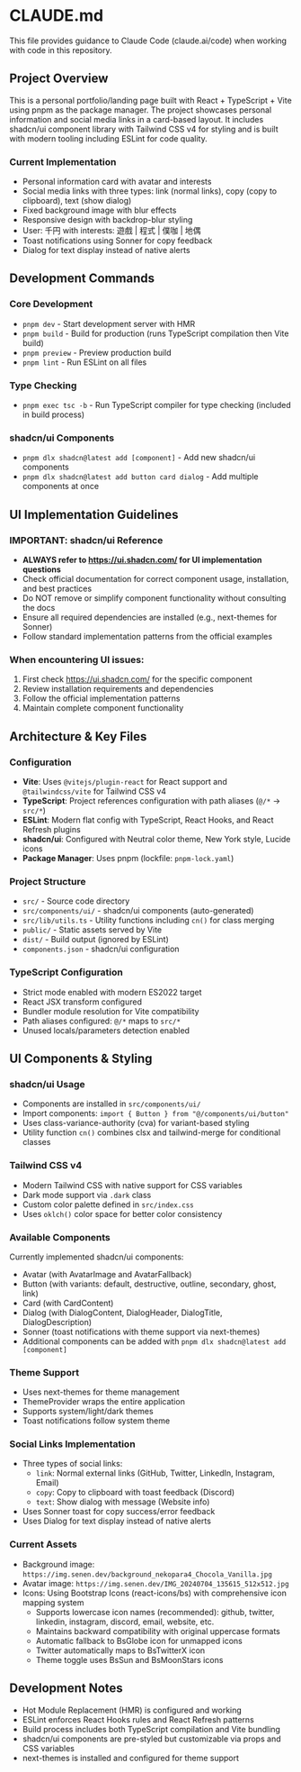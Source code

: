 # CLAUDE.md

This file provides guidance to Claude Code (claude.ai/code) when working with code in this repository.

## Project Overview
This is a personal portfolio/landing page built with React + TypeScript + Vite using pnpm as the package manager. The project showcases personal information and social media links in a card-based layout. It includes shadcn/ui component library with Tailwind CSS v4 for styling and is built with modern tooling including ESLint for code quality.

### Current Implementation
- Personal information card with avatar and interests
- Social media links with three types: link (normal links), copy (copy to clipboard), text (show dialog)
- Fixed background image with blur effects
- Responsive design with backdrop-blur styling
- User: 千円 with interests: 遊戲 | 程式 | 僕咖 | 地偶
- Toast notifications using Sonner for copy feedback
- Dialog for text display instead of native alerts

## Development Commands

### Core Development
- `pnpm dev` - Start development server with HMR
- `pnpm build` - Build for production (runs TypeScript compilation then Vite build)
- `pnpm preview` - Preview production build
- `pnpm lint` - Run ESLint on all files

### Type Checking
- `pnpm exec tsc -b` - Run TypeScript compiler for type checking (included in build process)

### shadcn/ui Components
- `pnpm dlx shadcn@latest add [component]` - Add new shadcn/ui components
- `pnpm dlx shadcn@latest add button card dialog` - Add multiple components at once

## UI Implementation Guidelines

### IMPORTANT: shadcn/ui Reference
- **ALWAYS refer to https://ui.shadcn.com/ for UI implementation questions**
- Check official documentation for correct component usage, installation, and best practices
- Do NOT remove or simplify component functionality without consulting the docs
- Ensure all required dependencies are installed (e.g., next-themes for Sonner)
- Follow standard implementation patterns from the official examples

### When encountering UI issues:
1. First check https://ui.shadcn.com/ for the specific component
2. Review installation requirements and dependencies
3. Follow the official implementation patterns
4. Maintain complete component functionality

## Architecture & Key Files

### Configuration
- **Vite**: Uses `@vitejs/plugin-react` for React support and `@tailwindcss/vite` for Tailwind CSS v4
- **TypeScript**: Project references configuration with path aliases (`@/*` -> `src/*`)
- **ESLint**: Modern flat config with TypeScript, React Hooks, and React Refresh plugins
- **shadcn/ui**: Configured with Neutral color theme, New York style, Lucide icons
- **Package Manager**: Uses pnpm (lockfile: `pnpm-lock.yaml`)

### Project Structure
- `src/` - Source code directory
- `src/components/ui/` - shadcn/ui components (auto-generated)
- `src/lib/utils.ts` - Utility functions including `cn()` for class merging
- `public/` - Static assets served by Vite
- `dist/` - Build output (ignored by ESLint)
- `components.json` - shadcn/ui configuration

### TypeScript Configuration
- Strict mode enabled with modern ES2022 target
- React JSX transform configured
- Bundler module resolution for Vite compatibility
- Path aliases configured: `@/*` maps to `src/*`
- Unused locals/parameters detection enabled

## UI Components & Styling

### shadcn/ui Usage
- Components are installed in `src/components/ui/`
- Import components: `import { Button } from "@/components/ui/button"`
- Uses class-variance-authority (cva) for variant-based styling
- Utility function `cn()` combines clsx and tailwind-merge for conditional classes

### Tailwind CSS v4
- Modern Tailwind CSS with native support for CSS variables
- Dark mode support via `.dark` class
- Custom color palette defined in `src/index.css`
- Uses `oklch()` color space for better color consistency

### Available Components
Currently implemented shadcn/ui components:
- Avatar (with AvatarImage and AvatarFallback)
- Button (with variants: default, destructive, outline, secondary, ghost, link)
- Card (with CardContent)
- Dialog (with DialogContent, DialogHeader, DialogTitle, DialogDescription)
- Sonner (toast notifications with theme support via next-themes)
- Additional components can be added with `pnpm dlx shadcn@latest add [component]`

### Theme Support
- Uses next-themes for theme management
- ThemeProvider wraps the entire application
- Supports system/light/dark themes
- Toast notifications follow system theme

### Social Links Implementation
- Three types of social links:
  - `link`: Normal external links (GitHub, Twitter, LinkedIn, Instagram, Email)
  - `copy`: Copy to clipboard with toast feedback (Discord)
  - `text`: Show dialog with message (Website info)
- Uses Sonner toast for copy success/error feedback
- Uses Dialog for text display instead of native alerts

### Current Assets
- Background image: `https://img.senen.dev/background_nekopara4_Chocola_Vanilla.jpg`
- Avatar image: `https://img.senen.dev/IMG_20240704_135615_512x512.jpg`
- Icons: Using Bootstrap Icons (react-icons/bs) with comprehensive icon mapping system
  - Supports lowercase icon names (recommended): github, twitter, linkedin, instagram, discord, email, website, etc.
  - Maintains backward compatibility with original uppercase formats
  - Automatic fallback to BsGlobe icon for unmapped icons
  - Twitter automatically maps to BsTwitterX icon
  - Theme toggle uses BsSun and BsMoonStars icons

## Development Notes
- Hot Module Replacement (HMR) is configured and working
- ESLint enforces React Hooks rules and React Refresh patterns
- Build process includes both TypeScript compilation and Vite bundling
- shadcn/ui components are pre-styled but customizable via props and CSS variables
- next-themes is installed and configured for theme support